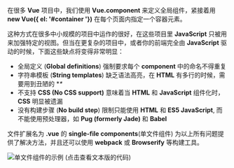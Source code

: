 在很多 **Vue** 项目中，我们使用 **Vue.component** 来定义全局组件，紧接着用 **new Vue({ el: '#container '})** 在每个页面内指定一个容器元素。

这种方式在很多中小规模的项目中运作的很好，在这些项目里 **JavaScript** 只被用来加强特定的视图。但当在更复杂的项目中，或者你的前端完全由 **JavaScript** 驱动的时候，下面这些缺点将变得非常明显：

* 全局定义 (**Global definitions**) 强制要求每个 **component** 中的命名不得重复
* 字符串模板 (**String templates**) 缺乏语法高亮，在 **HTML** 有多行的时候，需要用到丑陋的 **\**
* 不支持 **CSS (No CSS support)** 意味着当 **HTML** 和 **JavaScript** 组件化时，**CSS** 明显被遗漏
* 没有构建步骤 (**No build step**) 限制只能使用 **HTML** 和 **ES5 JavaScript**, 而不能使用预处理器，如 **Pug (formerly Jade)** 和 **Babel**

文件扩展名为 **.vue** 的 **single-file components**(单文件组件) 为以上所有问题提供了解决方法，并且还可以使用 **webpack** 或 **Browserify** 等构建工具。

![单文件组件的示例 (点击查看文本版的代码)](https://cn.vuejs.org/images/vue-component.png)

